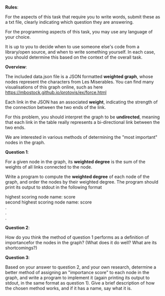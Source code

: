 **Rules**:

For the aspects of this task that require you to write words, submit these as a txt file, clearly indicating which question they are answering.

For the programming aspects of this task, you may use any language of your choice.
  
It is up to you to decide when to use someone else's code from a library/open source, and when to write something yourself. In each case, you should determine this based on the context of the overall task.

**Overview**:

The included data.json file is a JSON formatted **weighted graph**, whose nodes represent the characters from Les Miserables. You can find many visualisations of this graph online, such as here https://mbostock.github.io/protovis/ex/force.html

Each link in the JSON has an associated **weight**, indicating the strength of the connection between the two ends of the link.

For this problem, you should interpret the graph to be **undirected**, meaning that each link in the table really represents a bi-directional link between the two ends.

We are interested in various methods of determining the "most important" nodes in the graph.

**Question 1**:

For a given node in the graph, its **weighted degree** is the sum of the weights of all links connected to the node.

Write a program to compute the **weighted degree** of each node of the graph, and order the nodes by their weighted degree.  The program should print its output to stdout in the following format

highest scoring node name:          score  
second highest scoring node name:   score  
.  
.  
.  

**Question 2**:

How do you think the method of question 1 performs as a definition of importancefor the nodes in the graph? (What does it do well? What are its shortcomings?)

**Question 3**:

Based on your answer to question 2, and your own research, determine a better method of assigning an "importance score" to each node in the graph, and write a program to implement it (again printing its output to stdout, in the same format as question 1).  Give a brief description of how the chosen method works, and if it has a name, say what it is.
